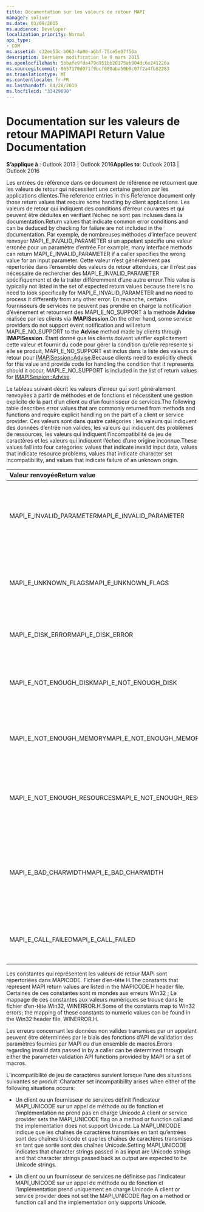 ```yaml
---
title: Documentation sur les valeurs de retour MAPI
manager: soliver
ms.date: 03/09/2015
ms.audience: Developer
localization_priority: Normal
api_type:
- COM
ms.assetid: c32ee53c-b063-4a00-a6bf-75ce5e07f56a
description: Dernière modification le 9 mars 2015
ms.openlocfilehash: 5bbafe9fda479d951bb20175ab904dc6e241226a
ms.sourcegitcommit: 8657170d071f9bcf680aba50b9c07f2a4fb82283
ms.translationtype: MT
ms.contentlocale: fr-FR
ms.lasthandoff: 04/28/2019
ms.locfileid: "33429690"
---
```

# <a name="mapi-return-value-documentation"></a><span data-ttu-id="8e745-103">Documentation sur les valeurs de retour MAPI</span><span class="sxs-lookup"><span data-stu-id="8e745-103">MAPI Return Value Documentation</span></span>

  
  
<span data-ttu-id="8e745-104">**S’applique à** : Outlook 2013 | Outlook 2016</span><span class="sxs-lookup"><span data-stu-id="8e745-104">**Applies to**: Outlook 2013 | Outlook 2016</span></span> 
  
<span data-ttu-id="8e745-105">Les entrées de référence dans ce document de référence ne retournent que les valeurs de retour qui nécessitent une certaine gestion par les applications clientes.</span><span class="sxs-lookup"><span data-stu-id="8e745-105">The reference entries in this Reference document only those return values that require some handling by client applications.</span></span> <span data-ttu-id="8e745-106">Les valeurs de retour qui indiquent des conditions d’erreur courantes et qui peuvent être déduites en vérifiant l’échec ne sont pas incluses dans la documentation.</span><span class="sxs-lookup"><span data-stu-id="8e745-106">Return values that indicate common error conditions and can be deduced by checking for failure are not included in the documentation.</span></span> <span data-ttu-id="8e745-107">Par exemple, de nombreuses méthodes d’interface peuvent renvoyer MAPI_E_INVALID_PARAMETER si un appelant spécifie une valeur erronée pour un paramètre d’entrée.</span><span class="sxs-lookup"><span data-stu-id="8e745-107">For example, many interface methods can return MAPI_E_INVALID_PARAMETER if a caller specifies the wrong value for an input parameter.</span></span> <span data-ttu-id="8e745-108">Cette valeur n’est généralement pas répertoriée dans l’ensemble des valeurs de retour attendues, car il n’est pas nécessaire de rechercher des MAPI_E_INVALID_PARAMETER spécifiquement et de la traiter différemment d’une autre erreur.</span><span class="sxs-lookup"><span data-stu-id="8e745-108">This value is typically not listed in the set of expected return values because there is no need to look specifically for MAPI_E_INVALID_PARAMETER and no need to process it differently from any other error.</span></span> <span data-ttu-id="8e745-109">En revanche, certains fournisseurs de services ne peuvent pas prendre en charge la notification d’événement et retournent des MAPI_E_NO_SUPPORT à la méthode **Advise** réalisée par les clients via **IMAPISession**.</span><span class="sxs-lookup"><span data-stu-id="8e745-109">On the other hand, some service providers do not support event notification and will return MAPI_E_NO_SUPPORT to the **Advise** method made by clients through **IMAPISession**.</span></span> <span data-ttu-id="8e745-110">Étant donné que les clients doivent vérifier explicitement cette valeur et fournir du code pour gérer la condition qu’elle représente si elle se produit, MAPI_E_NO_SUPPORT est inclus dans la liste des valeurs de retour pour [IMAPISession::Advise](imapisession-advise.md).</span><span class="sxs-lookup"><span data-stu-id="8e745-110">Because clients need to explicitly check for this value and provide code for handling the condition that it represents should it occur, MAPI_E_NO_SUPPORT is included in the list of return values for [IMAPISession::Advise](imapisession-advise.md).</span></span>
  
<span data-ttu-id="8e745-111">Le tableau suivant décrit les valeurs d’erreur qui sont généralement renvoyées à partir de méthodes et de fonctions et nécessitent une gestion explicite de la part d’un client ou d’un fournisseur de services.</span><span class="sxs-lookup"><span data-stu-id="8e745-111">The following table describes error values that are commonly returned from methods and functions and require explicit handling on the part of a client or service provider.</span></span> <span data-ttu-id="8e745-112">Ces valeurs sont dans quatre catégories : les valeurs qui indiquent des données d’entrée non valides, les valeurs qui indiquent des problèmes de ressources, les valeurs qui indiquent l’incompatibilité de jeu de caractères et les valeurs qui indiquent l’échec d’une origine inconnue.</span><span class="sxs-lookup"><span data-stu-id="8e745-112">These values fall into four categories: values that indicate invalid input data, values that indicate resource problems, values that indicate character set incompatibility, and values that indicate failure of an unknown origin.</span></span>
  
|<span data-ttu-id="8e745-113">**Valeur renvoyée**</span><span class="sxs-lookup"><span data-stu-id="8e745-113">**Return value**</span></span>|<span data-ttu-id="8e745-114">**Description**</span><span class="sxs-lookup"><span data-stu-id="8e745-114">**Description**</span></span>|
|:-----|:-----|
|<span data-ttu-id="8e745-115">MAPI_E_INVALID_PARAMETER</span><span class="sxs-lookup"><span data-stu-id="8e745-115">MAPI_E_INVALID_PARAMETER</span></span>  <br/> |<span data-ttu-id="8e745-116">Un ou plusieurs des paramètres passés dans la méthode ou les fonctions n’étaient pas valides.</span><span class="sxs-lookup"><span data-stu-id="8e745-116">One or more of the parameters passed into the method or functions were not valid.</span></span>  <br/> |
|<span data-ttu-id="8e745-117">MAPI_E_UNKNOWN_FLAGS</span><span class="sxs-lookup"><span data-stu-id="8e745-117">MAPI_E_UNKNOWN_FLAGS</span></span>  <br/> |<span data-ttu-id="8e745-118">Une ou plusieurs valeurs pour un paramètre d’indicateurs n’étaient pas valides.</span><span class="sxs-lookup"><span data-stu-id="8e745-118">One or more values for a flags parameter were not valid.</span></span>  <br/> |
|<span data-ttu-id="8e745-119">MAPI_E_DISK_ERROR</span><span class="sxs-lookup"><span data-stu-id="8e745-119">MAPI_E_DISK_ERROR</span></span>  <br/> |<span data-ttu-id="8e745-120">Un problème est à l’écriture ou à la lecture sur le disque.</span><span class="sxs-lookup"><span data-stu-id="8e745-120">There was a problem writing to or reading from disk.</span></span>  <br/> |
|<span data-ttu-id="8e745-121">MAPI_E_NOT_ENOUGH_DISK</span><span class="sxs-lookup"><span data-stu-id="8e745-121">MAPI_E_NOT_ENOUGH_DISK</span></span>  <br/> |<span data-ttu-id="8e745-122">L’espace disque disponible était insuffisant pour terminer l’opération.</span><span class="sxs-lookup"><span data-stu-id="8e745-122">Not enough disk space was available to complete the operation.</span></span>  <br/> |
|<span data-ttu-id="8e745-123">MAPI_E_NOT_ENOUGH_MEMORY</span><span class="sxs-lookup"><span data-stu-id="8e745-123">MAPI_E_NOT_ENOUGH_MEMORY</span></span>  <br/> |<span data-ttu-id="8e745-124">La mémoire disponible n’était pas suffisante pour terminer l’opération.</span><span class="sxs-lookup"><span data-stu-id="8e745-124">Not enough memory was available to complete the operation.</span></span>  <br/> |
|<span data-ttu-id="8e745-125">MAPI_E_NOT_ENOUGH_RESOURCES</span><span class="sxs-lookup"><span data-stu-id="8e745-125">MAPI_E_NOT_ENOUGH_RESOURCES</span></span>  <br/> |<span data-ttu-id="8e745-126">Il n’y avait pas assez de ressources système disponibles pour terminer l’opération.</span><span class="sxs-lookup"><span data-stu-id="8e745-126">Not enough system resources were available to complete the operation.</span></span>  <br/> |
|<span data-ttu-id="8e745-127">MAPI_E_BAD_CHARWIDTH</span><span class="sxs-lookup"><span data-stu-id="8e745-127">MAPI_E_BAD_CHARWIDTH</span></span>  <br/> |<span data-ttu-id="8e745-128">Il existe une incompatibilité dans les jeux de caractères pris en charge par l’appelant et l’implémentation.</span><span class="sxs-lookup"><span data-stu-id="8e745-128">An incompatibility exists in the character sets supported by the caller and the implementation.</span></span>  <br/> |
|<span data-ttu-id="8e745-129">MAPI_E_CALL_FAILED</span><span class="sxs-lookup"><span data-stu-id="8e745-129">MAPI_E_CALL_FAILED</span></span>  <br/> |<span data-ttu-id="8e745-130">Une erreur d’origine inattendue ou inconnue s’est produite.</span><span class="sxs-lookup"><span data-stu-id="8e745-130">An error of unexpected or unknown origin occurred.</span></span>  <br/> |
   
<span data-ttu-id="8e745-131">Les constantes qui représentent les valeurs de retour MAPI sont répertoriées dans MAPICODE. Fichier d’en-tête H.</span><span class="sxs-lookup"><span data-stu-id="8e745-131">The constants that represent MAPI return values are listed in the MAPICODE.H header file.</span></span> <span data-ttu-id="8e745-132">Certaines de ces constantes sont m mondes aux erreurs Win32 ; Le mappage de ces constantes aux valeurs numériques se trouve dans le fichier d’en-tête Win32, WINERROR.H.</span><span class="sxs-lookup"><span data-stu-id="8e745-132">Some of the constants map to Win32 errors; the mapping of these constants to numeric values can be found in the Win32 header file, WINERROR.H.</span></span>
  
<span data-ttu-id="8e745-133">Les erreurs concernant les données non valides transmises par un appelant peuvent être déterminées par le biais des fonctions d’API de validation des paramètres fournies par MAPI ou d’un ensemble de macros.</span><span class="sxs-lookup"><span data-stu-id="8e745-133">Errors regarding invalid data passed in by a caller can be determined through either the parameter validation API functions provided by MAPI or a set of macros.</span></span> 
  
<span data-ttu-id="8e745-134">L’incompatibilité de jeu de caractères survient lorsque l’une des situations suivantes se produit :</span><span class="sxs-lookup"><span data-stu-id="8e745-134">Character set incompatibility arises when either of the following situations occurs:</span></span>
  
- <span data-ttu-id="8e745-135">Un client ou un fournisseur de services définit l’indicateur MAPI_UNICODE sur un appel de méthode ou de fonction et l’implémentation ne prend pas en charge Unicode.</span><span class="sxs-lookup"><span data-stu-id="8e745-135">A client or service provider sets the MAPI_UNICODE flag on a method or function call and the implementation does not support Unicode.</span></span> <span data-ttu-id="8e745-136">La MAPI_UNICODE indique que les chaînes de caractères transmises en tant qu’entrées sont des chaînes Unicode et que les chaînes de caractères transmises en tant que sortie sont des chaînes Unicode.</span><span class="sxs-lookup"><span data-stu-id="8e745-136">Setting MAPI_UNICODE indicates that character strings passed in as input are Unicode strings and that character strings passed back as output are expected to be Unicode strings.</span></span>
    
- <span data-ttu-id="8e745-137">Un client ou un fournisseur de services ne définisse pas l’indicateur MAPI_UNICODE sur un appel de méthode ou de fonction et l’implémentation prend uniquement en charge Unicode.</span><span class="sxs-lookup"><span data-stu-id="8e745-137">A client or service provider does not set the MAPI_UNICODE flag on a method or function call and the implementation only supports Unicode.</span></span>
    

